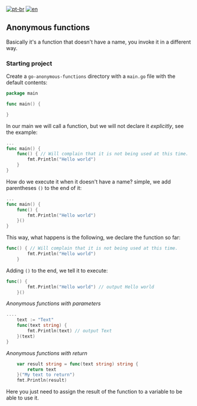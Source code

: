[![pt-br](https://img.shields.io/badge/language-pt--br-green.svg)](https://github.com/kauemurakami/go-anonymous-functions/blob/main/README.pt-br.md)
[![en](https://img.shields.io/badge/language-en-orange.svg)](https://github.com/kauemurakami/go-anonymous-functions/blob/main/README.md)

## Anonymous functions
Basically it's a function that doesn't have a name, you invoke it in a different way.

### Starting project
Create a ```go-anonymous-functions``` directory with a ```main.go``` file with the default contents:  
```go
package main

func main() {

}
```
In our main we will call a function, but we will not declare it *explicitly*, see the example:  
```go
...
func main() {
	func() { // Will complain that it is not being used at this time.
		fmt.Println("Hello world")
	}
}
```
How do we execute it when it doesn't have a name? simple, we add parentheses ```()``` to the end of it:  
```go
...
func main() {
	func() { 
		fmt.Println("Hello world")
	}()
}
```
This way, what happens is the following, we declare the function so far:    
```go
func() { // Will complain that it is not being used at this time.
		fmt.Println("Hello world")
	}
```
Adding ```()``` to the end, we tell it to execute:  
```go
func() { 
		fmt.Println("Hello world") // output Hello world
	}()
```  
*Anonymous functions with parameters*  
```go
....
	text := "Text"
	func(text string) {
		fmt.Println(text) // output Text
	}(text)
}
```
*Anonymous functions with return*  
```go
	var result string = func(text string) string {
		return text
	}("My text to return")
	fmt.Println(result)
```
Here you just need to assign the result of the function to a variable to be able to use it.

